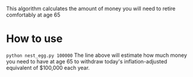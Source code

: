 This algorithm calculates the amount of money you will need to retire comfortably at age 65

# How to use

`python nest_egg.py 100000`
The line above will estimate how much money you need to have at age 65 to withdraw today's inflation-adjusted equivalent of $100,000 each year.
